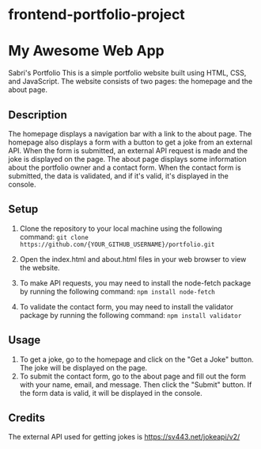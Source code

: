 # frontend-portfolio-project



# My Awesome Web App

Sabri's Portfolio
This is a simple portfolio website built using HTML, CSS, and JavaScript. The website consists of two pages: the homepage and the about page.


## Description

The homepage displays a navigation bar with a link to the about page.
The homepage also displays a form with a button to get a joke from an external API.
When the form is submitted, an external API request is made and the joke is displayed on the page.
The about page displays some information about the portfolio owner and a contact form.
When the contact form is submitted, the data is validated, and if it's valid, it's displayed in the console.

## Setup

1. Clone the repository to your local machine using the following command:   `git clone https://github.com/{YOUR_GITHUB_USERNAME}/portfolio.git`

2. Open the index.html and about.html files in your web browser to view the website.
3. To make API requests, you may need to install the node-fetch package by running the following command: `npm install node-fetch`
4. To validate the contact form, you may need to install the validator package by running the following command:  `npm install validator`




## Usage

1. To get a joke, go to the homepage and click on the "Get a Joke" button. The joke will be displayed on the page.
2. To submit the contact form, go to the about page and fill out the form with your name, email, and message. Then click the "Submit" button. If the form data is valid, it will be displayed in the console.

## Credits

The external API used for getting jokes is https://sv443.net/jokeapi/v2/





